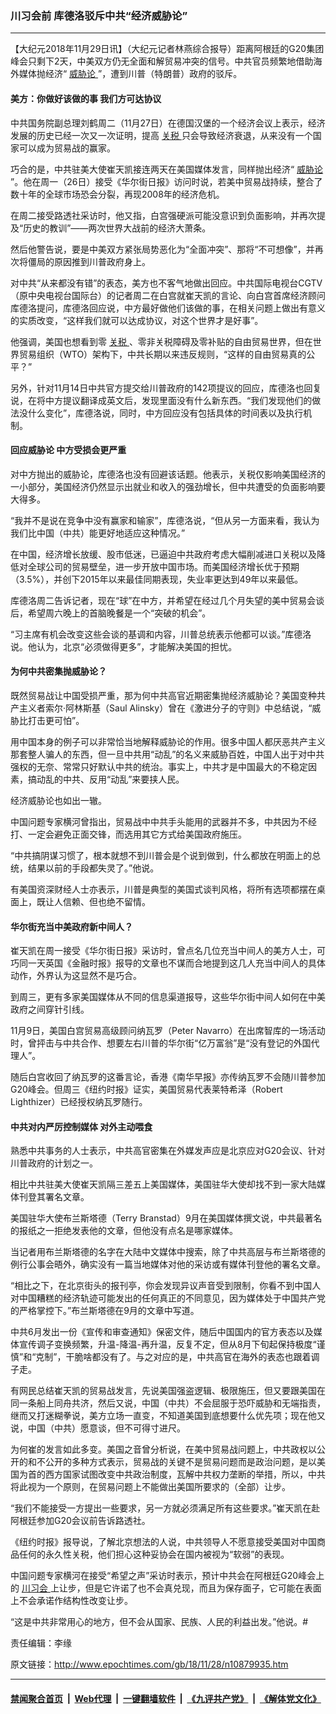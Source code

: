 ### 川习会前 库德洛驳斥中共“经济威胁论”
------------------------

<p>
 【大纪元2018年11月29日讯】（大纪元记者林燕综合报导）距离阿根廷的G20集团峰会只剩下2天，中美双方仍无全面和解贸易冲突的信号。中共官员频繁地借助海外媒体抛经济“
 <a href="http://www.epochtimes.com/gb/tag/%E5%A8%81%E8%83%81%E8%AE%BA.html">
  威胁论
 </a>
 ”，遭到川普（特朗普）政府的驳斥。
</p>
<h4>
 美方：你做好该做的事 我们方可达协议
</h4>
<p>
 中共国务院副总理刘鹤周二（11月27日）在德国汉堡的一个经济会议上表示，经济发展的历史已经一次又一次证明，提高
 <a href="http://www.epochtimes.com/gb/tag/%E5%85%B3%E7%A8%8E.html">
  关税
 </a>
 只会导致经济衰退，从来没有一个国家可以成为贸易战的赢家。
</p>
<p>
 巧合的是，中共驻美大使崔天凯接连两天在美国媒体发言，同样抛出经济“
 <a href="http://www.epochtimes.com/gb/tag/%E5%A8%81%E8%83%81%E8%AE%BA.html">
  威胁论
 </a>
 ”。他在周一（26日）接受《华尔街日报》访问时说，若美中贸易战持续，整合了数十年的全球市场恐会分裂，再现2008年的经济危机。
</p>
<p>
 在周二接受路透社采访时，他又指，白宫强硬派可能没意识到负面影响，并再次提及“历史的教训”——两次世界大战前的经济大萧条。
</p>
<p>
 然后他警告说，要是中美双方紧张局势恶化为“全面冲突”、那将“不可想像”，并再次将僵局的原因推到川普政府身上。
</p>
<p>
 对中共“从来都没有错”的表态，美方也不客气地做出回应。中共国际电视台CGTV（原中央电视台国际台）的记者周二在白宫就崔天凯的言论、向白宫首席经济顾问库德洛提问，库德洛回应说，中方最好做他们该做的事，在相关问题上做出有意义的实质改变，“这样我们就可以达成协议，对这个世界才是好事”。
</p>
<p>
 他强调，美国也想看到零
 <a href="http://www.epochtimes.com/gb/tag/%E5%85%B3%E7%A8%8E.html">
  关税
 </a>
 、零非关税障碍及零补贴的自由贸易世界，但在世界贸易组织（WTO）架构下，中共长期以来违反规则，“这样的自由贸易真的公平？”
</p>
<p>
 另外，针对11月14日中共官方提交给川普政府的142项提议的回应，库德洛也回复说，在将中方提议翻译成英文后，发现里面没有什么新东西。“我们发现他们的做法没什么变化”，库德洛说，同时，中方回应没有包括具体的时间表以及执行机制。
</p>
<h4>
 回应威胁论 中方受损会更严重
</h4>
<p>
 对中方抛出的威胁论，库德洛也没有回避该话题。他表示，关税仅影响美国经济的一小部分，美国经济仍然显示出就业和收入的强劲增长，但中共遭受的负面影响要大得多。
</p>
<p>
 “我并不是说在竞争中没有赢家和输家”，库德洛说，“但从另一方面来看，我认为我们比中国（中共）能更好地适应这种情况。”
</p>
<p>
 在中国，经济增长放缓、股市低迷，已逼迫中共政府考虑大幅削减进口关税以及降低对全球公司的贸易壁垒，进一步开放中国市场。而美国经济增长优于预期（3.5%），并创下2015年以来最佳同期表现，失业率更达到49年以来最低。
</p>
<p>
 库德洛周二告诉记者，现在“球”在中方，并希望在经过几个月失望的美中贸易会谈后，希望周六晚上的首脑晚餐是一个“突破的机会”。
</p>
<p>
 “习主席有机会改变这些会谈的基调和内容，川普总统表示他都可以谈。”库德洛说。他认为，北京“必须做得更多”，才能解决美国的担忧。
</p>
<h4>
 为何中共密集抛威胁论？
</h4>
<p>
 既然贸易战让中国受损严重，那为何中共高官近期密集抛经济威胁论？美国变种共产主义者索尔‧阿林斯基（Saul Alinsky）曾在《激进分子的守则》中总结说，“威胁比打击更可怕”。
</p>
<p>
 用中国本身的例子可以非常恰当地解释威胁论的作用。很多中国人都厌恶共产主义那套整人骗人的东西，但一旦中共用“动乱”的名义来威胁百姓，中国人出于对中共强权的无奈、常常只好默认中共的统治。事实上，中共才是中国最大的不稳定因素，搞动乱的中共、反用“动乱”来要挟人民。
</p>
<p>
 经济威胁论也如出一辙。
</p>
<p>
 中国问题专家横河曾指出，贸易战中中共手头能用的武器并不多，中共因为不经打、一定会避免正面交锋，而选用其它方式给美国政府施压。
</p>
<p>
 “中共搞阴谋习惯了，根本就想不到川普会是个说到做到，什么都放在明面上的总统，结果以前的手段都失灵了。”他说。
</p>
<p>
 有美国资深财经人士亦表示，川普是典型的美国式谈判风格，将所有选项都摆在桌面上，既让人信赖、但也绝不留情。
</p>
<h4>
 华尔街充当中美政府新中间人？
</h4>
<p>
 崔天凯在周一接受《华尔街日报》采访时，曾点名几位充当中间人的美方人士，可巧同一天英国《金融时报》报导的文章也不谋而合地提到这几人充当中间人的具体动作，外界认为这显然不是巧合。
</p>
<p>
 到周三，更有多家美国媒体从不同的信息渠道报导，这些华尔街中间人如何在中美政府之间穿针引线。
</p>
<p>
 11月9日，美国白宫贸易高级顾问纳瓦罗（Peter Navarro）在出席智库的一场活动时，曾抨击与中共合作、想要左右川普的华尔街“亿万富翁”是“没有登记的外国代理人”。
</p>
<p>
 随后白宫收回了纳瓦罗的这番言论，香港《南华早报》亦传纳瓦罗不会随川普参加G20峰会。但周三《纽约时报》证实，美国贸易代表莱特希泽（Robert Lighthizer）已经授权纳瓦罗随行。
</p>
<h4>
 中共对内严厉控制媒体 对外主动喂食
</h4>
<p>
 熟悉中共事务的人士表示，中共高官密集在外媒发声应是北京应对G20会议、针对川普政府的计划之一。
</p>
<p>
 相比中共驻美大使崔天凯隔三差五上美国媒体，美国驻华大使却找不到一家大陆媒体刊登其署名文章。
</p>
<p>
 美国驻华大使布兰斯塔德（Terry Branstad）9月在美国媒体撰文说，中共最著名的报纸之一拒绝发表他的文章，但他没有点名是哪家媒体。
</p>
<p>
 当记者用布兰斯塔德的名字在大陆中文媒体中搜索，除了中共高层与布兰斯塔德的例行公事会晤外，确实没有一篇当地媒体对他的采访或有媒体刊登他的署名文章。
</p>
<p>
 “相比之下，在北京街头的报刊亭，你会发现异议声音受到限制，你看不到中国人对中国糟糕的经济轨迹可能发出的任何真正的不同意见，因为媒体处于中国共产党的严格掌控下。”布兰斯塔德在9月的文章中写道。
</p>
<p>
 中共6月发出一份《宣传和审查通知》保密文件，随后中国国内的官方表态以及媒体宣传调子变换频繁，升温-降温-再升温，反复不定，但从8月下旬起保持极度“谨慎”和“克制”，干脆啥都没有了。与之对应的是，中共高官在海外的表态也跟着调子走。
</p>
<p>
 有网民总结崔天凯的贸易战发言，先说美国强盗逻辑、极限施压，但又要跟美国在同一条船上同舟共济，然后又说，中国（中共）不会屈服于恐吓威胁和无端指责，继而又打迷糊拳说，美方立场一直变，不知道美国到底想要什么优先项；现在他又说，中国（中共）愿意谈，但不可得寸进尺。
</p>
<p>
 为何崔的发言如此多变。美国之音曾分析说，在美中贸易战问题上，中共政权以公开的和不公开的多种方式表示，贸易战的关键不是贸易问题而是政治问题，是以美国为首的西方国家试图改变中共政治制度，瓦解中共权力垄断的举措，所以，中共将此视为一个原则，在贸易问题上不能做出美国所要求的（全部）让步。
</p>
<p>
 “我们不能接受一方提出一些要求，另一方就必须满足所有这些要求。”崔天凯在赴阿根廷参加G20会议前告诉路透社。
</p>
<p>
 《纽约时报》报导说，了解北京想法的人说，中共领导人不愿意接受美国对中国商品任何的永久性关税，他们担心这种妥协会在国内被视为“软弱”的表现。
</p>
<p>
 中国问题专家横河在接受“希望之声”采访时表示，预计中共会在阿根廷G20峰会上的
 <a href="http://www.epochtimes.com/gb/tag/%E5%B7%9D%E4%B9%A0%E4%BC%9A.html">
  川习会
 </a>
 上让步，但是它许诺了也不会真兑现，而且为保存面子，它可能在表面上不会承诺作结构性改变让步。
</p>
<p>
 “这是中共非常用心的地方，但不会从国家、民族、人民的利益出发。”他说。#
</p>
<p>
 责任编辑：李缘
</p>

原文链接：http://www.epochtimes.com/gb/18/11/28/n10879935.htm


------------------------
#### [禁闻聚合首页](https://github.com/gfw-breaker/banned-news/blob/master/README.md) &nbsp;|&nbsp; [Web代理](https://github.com/gfw-breaker/open-proxy/blob/master/README.md) &nbsp;|&nbsp; [一键翻墙软件](https://github.com/gfw-breaker/nogfw/blob/master/README.md) &nbsp;|&nbsp; [《九评共产党》](https://github.com/gfw-breaker/9ping.md/blob/master/README.md#九评之一评共产党是什么) &nbsp;|&nbsp; [《解体党文化》](https://github.com/gfw-breaker/jtdwh.md/blob/master/README.md#绪论)